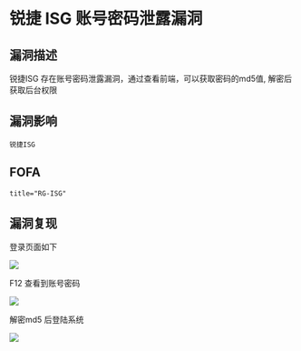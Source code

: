 # 锐捷 ISG 账号密码泄露漏洞

## 漏洞描述

锐捷ISG 存在账号密码泄露漏洞，通过查看前端，可以获取密码的md5值, 解密后获取后台权限

## 漏洞影响

```
锐捷ISG
```

## FOFA

```
title="RG-ISG"
```

## 漏洞复现

登录页面如下

![](https://typora-1308934770.cos.ap-beijing.myqcloud.com/202202110925459.png)

F12 查看到账号密码

![](https://typora-1308934770.cos.ap-beijing.myqcloud.com/202202110925212.png)

解密md5 后登陆系统

![](https://typora-1308934770.cos.ap-beijing.myqcloud.com/202202110925656.png)

